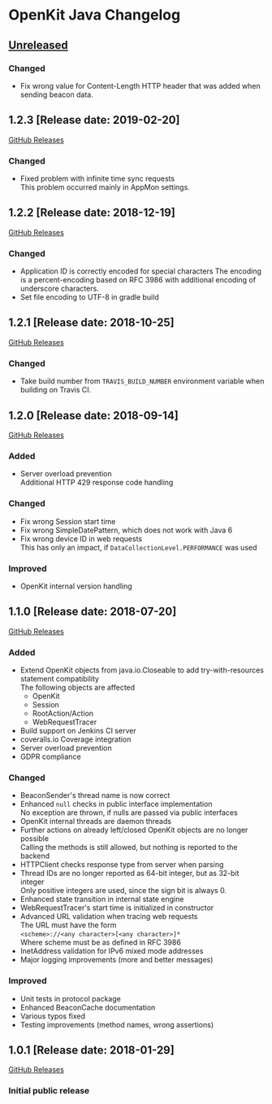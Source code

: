# OpenKit Java Changelog

## [Unreleased](https://github.com/Dynatrace/openkit-java/compare/v1.2.3...release/1.2)

### Changed
- Fix wrong value for Content-Length HTTP header that was added when sending beacon data.

## 1.2.3 [Release date: 2019-02-20]
[GitHub Releases](https://github.com/Dynatrace/openkit-java/releases/tag/v1.2.3)

### Changed
- Fixed problem with infinite time sync requests  
  This problem occurred mainly in AppMon settings.

## 1.2.2 [Release date: 2018-12-19]
[GitHub Releases](https://github.com/Dynatrace/openkit-java/releases/tag/v1.2.2)

### Changed
- Application ID is correctly encoded for special characters
  The encoding is a percent-encoding based on RFC 3986 with additional encoding of underscore characters.
- Set file encoding to UTF-8 in gradle build

## 1.2.1 [Release date: 2018-10-25]
[GitHub Releases](https://github.com/Dynatrace/openkit-java/releases/tag/v1.2.1)

### Changed
- Take build number from `TRAVIS_BUILD_NUMBER` environment variable when
  building on Travis CI. 

## 1.2.0 [Release date: 2018-09-14]
[GitHub Releases](https://github.com/Dynatrace/openkit-java/releases/tag/v1.2.0)

### Added
- Server overload prevention  
  Additional HTTP 429 response code handling

### Changed
- Fix wrong Session start time
- Fix wrong SimpleDatePattern, which does not work with Java 6
- Fix wrong device ID in web requests  
  This has only an impact, if `DataCollectionLevel.PERFORMANCE` was used

### Improved
- OpenKit internal version handling

## 1.1.0 [Release date: 2018-07-20]
[GitHub Releases](https://github.com/Dynatrace/openkit-java/releases/tag/v1.1.0)

### Added
- Extend OpenKit objects from java.io.Closeable to add try-with-resources statement compatibility  
  The following objects are affected
  - OpenKit
  - Session
  - RootAction/Action
  - WebRequestTracer
- Build support on Jenkins CI server
- coveralls.io Coverage integration
- Server overload prevention
- GDPR compliance

### Changed
- BeaconSender's thread name is now correct
- Enhanced `null` checks in public interface implementation  
  No exception are thrown, if nulls are passed via public interfaces
- OpenKit internal threads are daemon threads
- Further actions on already left/closed OpenKit objects are no longer possible  
  Calling the methods is still allowed, but nothing is reported to the backend 
- HTTPClient checks response type from server when parsing
- Thread IDs are no longer reported as 64-bit integer, but as 32-bit integer  
  Only positive integers are used, since the sign bit is always 0.
- Enhanced state transition in internal state engine
- WebRequestTracer's start time is initialized in constructor
- Advanced URL validation when tracing web requests  
  The URL must have the form  
  `<scheme>://<any character>[<any character>]*`  
  Where scheme must be as defined in RFC 3986
- InetAddress validation for IPv6 mixed mode addresses
- Major logging improvements (more and better messages)

### Improved
- Unit tests in protocol package
- Enhanced BeaconCache documentation
- Various typos fixed
- Testing improvements (method names, wrong assertions)

## 1.0.1 [Release date: 2018-01-29]
[GitHub Releases](https://github.com/Dynatrace/openkit-java/releases/tag/v1.0.1)
### Initial public release
